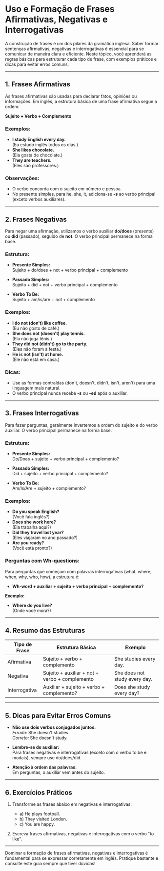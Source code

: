 
# Uso e Formação de Frases Afirmativas, Negativas e Interrogativas

A construção de frases é um dos pilares da gramática inglesa. Saber formar sentenças afirmativas, negativas e interrogativas é essencial para se comunicar de maneira clara e eficiente. Neste tópico, você aprenderá as regras básicas para estruturar cada tipo de frase, com exemplos práticos e dicas para evitar erros comuns.

---

## 1. Frases Afirmativas

As frases afirmativas são usadas para declarar fatos, opiniões ou informações. Em inglês, a estrutura básica de uma frase afirmativa segue a ordem:

**Sujeito + Verbo + Complemento**

### Exemplos:

- **I study English every day.**  
  (Eu estudo inglês todos os dias.)
- **She likes chocolate.**  
  (Ela gosta de chocolate.)
- **They are teachers.**  
  (Eles são professores.)

### Observações:
- O verbo concorda com o sujeito em número e pessoa.
- No presente simples, para he, she, it, adiciona-se **-s** ao verbo principal (exceto verbos auxiliares).

---

## 2. Frases Negativas

Para negar uma afirmação, utilizamos o verbo auxiliar **do/does** (presente) ou **did** (passado), seguido de **not**. O verbo principal permanece na forma base.

### Estrutura:

- **Presente Simples:**  
  Sujeito + do/does + not + verbo principal + complemento

- **Passado Simples:**  
  Sujeito + did + not + verbo principal + complemento

- **Verbo To Be:**  
  Sujeito + am/is/are + not + complemento

### Exemplos:

- **I do not (don't) like coffee.**  
  (Eu não gosto de café.)
- **She does not (doesn't) play tennis.**  
  (Ela não joga tênis.)
- **They did not (didn't) go to the party.**  
  (Eles não foram à festa.)
- **He is not (isn't) at home.**  
  (Ele não está em casa.)

### Dicas:
- Use as formas contraídas (don't, doesn't, didn't, isn't, aren't) para uma linguagem mais natural.
- O verbo principal nunca recebe **-s** ou **-ed** após o auxiliar.

---

## 3. Frases Interrogativas

Para fazer perguntas, geralmente invertemos a ordem do sujeito e do verbo auxiliar. O verbo principal permanece na forma base.

### Estrutura:

- **Presente Simples:**  
  Do/Does + sujeito + verbo principal + complemento?

- **Passado Simples:**  
  Did + sujeito + verbo principal + complemento?

- **Verbo To Be:**  
  Am/Is/Are + sujeito + complemento?

### Exemplos:

- **Do you speak English?**  
  (Você fala inglês?)
- **Does she work here?**  
  (Ela trabalha aqui?)
- **Did they travel last year?**  
  (Eles viajaram no ano passado?)
- **Are you ready?**  
  (Você está pronto?)

### Perguntas com Wh-questions:

Para perguntas que começam com palavras interrogativas (what, where, when, why, who, how), a estrutura é:

- **Wh-word + auxiliar + sujeito + verbo principal + complemento?**

**Exemplo:**  
- **Where do you live?**  
  (Onde você mora?)

---

## 4. Resumo das Estruturas

| Tipo de Frase      | Estrutura Básica                                 | Exemplo                        |
|--------------------|--------------------------------------------------|--------------------------------|
| Afirmativa         | Sujeito + verbo + complemento                    | She studies every day.         |
| Negativa           | Sujeito + auxiliar + not + verbo + complemento   | She does not study every day.  |
| Interrogativa      | Auxiliar + sujeito + verbo + complemento?        | Does she study every day?      |

---

## 5. Dicas para Evitar Erros Comuns

- **Não use dois verbos conjugados juntos:**  
  *Errado:* She doesn't studies.  
  *Correto:* She doesn't study.

- **Lembre-se do auxiliar:**  
  Para frases negativas e interrogativas (exceto com o verbo to be e modais), sempre use do/does/did.

- **Atenção à ordem das palavras:**  
  Em perguntas, o auxiliar vem antes do sujeito.

---

## 6. Exercícios Práticos

1. Transforme as frases abaixo em negativas e interrogativas:
   - a) He plays football.
   - b) They visited London.
   - c) You are happy.

2. Escreva frases afirmativas, negativas e interrogativas com o verbo "to like".

---

Dominar a formação de frases afirmativas, negativas e interrogativas é fundamental para se expressar corretamente em inglês. Pratique bastante e consulte este guia sempre que tiver dúvidas!
```
